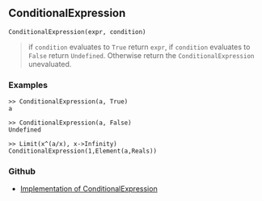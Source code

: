 ## ConditionalExpression

```
ConditionalExpression(expr, condition)
```

> if `condition` evaluates to `True` return `expr`, if `condition` evaluates to `False` return `Undefined`. Otherwise return the `ConditionalExpression` unevaluated.
   
### Examples
 

```
>> ConditionalExpression(a, True) 
a

>> ConditionalExpression(a, False)
Undefined
				
>> Limit(x^(a/x), x->Infinity) 
ConditionalExpression(1,Element(a,Reals))
```

### Github

* [Implementation of ConditionalExpression](https://github.com/axkr/symja_android_library/blob/master/symja_android_library/matheclipse-core/src/main/java/org/matheclipse/core/builtin/Arithmetic.java#L1064) 
